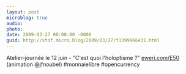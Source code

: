 ```yaml
---
layout: post
microblog: true
audio: 
photo: 
date: 2009-03-27 00:00:00 -0000
guid: http://xtof.micro.blog/2009/03/27/t1399966431.html
---
```

Atelier-journée le 12 juin -  "C'est quoi l'holoptisme ?"  [eweri.com/E50](http://eweri.com/E50) (animation @jfnoubel) #monnaielibre #opencurrency
